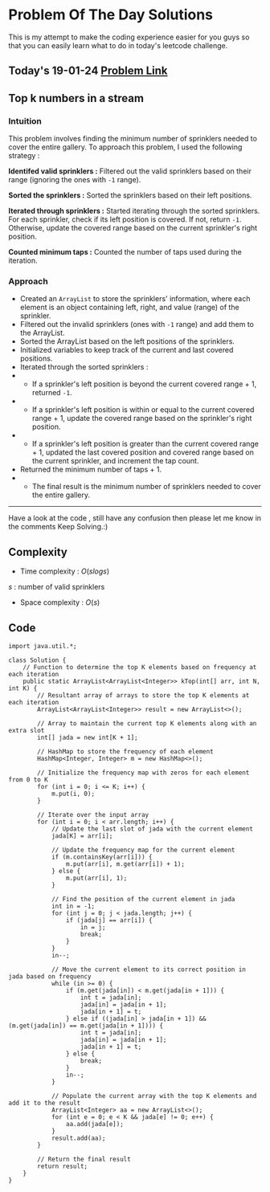 # Problem Of The Day Solutions

This is my attempt to make the coding experience easier for you guys so that you can easily learn what to do in today's leetcode challenge.

## Today's 19-01-24 [Problem Link](https://www.geeksforgeeks.org/problems/top-k-numbers3425/1)
## Top k numbers in a stream

### Intuition
This problem involves finding the minimum number of sprinklers needed to cover the entire gallery. To approach this problem, I used the following strategy :

**Identifed valid sprinklers :** Filtered out the valid sprinklers based on their range (ignoring the ones with `-1` range).

**Sorted the sprinklers :** Sorted the sprinklers based on their left positions.

**Iterated through sprinklers :** Started iterating through the sorted sprinklers. For each sprinkler, check if its left position is covered. If not, return `-1`. Otherwise, update the covered range based on the current sprinkler's right position.

**Counted minimum taps :** Counted the number of taps used during the iteration.

### Approach

- Created an `ArrayList` to store the sprinklers' information, where each element is an object containing left, right, and value (range) of the sprinkler.
- Filtered out the invalid sprinklers (ones with `-1` range) and add them to the ArrayList.
- Sorted the ArrayList based on the left positions of the sprinklers.
- Initialized variables to keep track of the current and last covered positions.
- Iterated through the sorted sprinklers :
- - If a sprinkler's left position is beyond the current covered range + 1, returned `-1`.
- - If a sprinkler's left position is within or equal to the current covered range + 1, update the covered range based on the sprinkler's right position.
- - If a sprinkler's left position is greater than the current covered range + 1, updated the last covered position and covered range based on the current sprinkler, and increment the tap count.
- Returned the minimum number of taps + 1.
- - The final result is the minimum number of sprinklers needed to cover the entire gallery.

---
Have a look at the code , still have any confusion then please let me know in the comments
Keep Solving.:)

## Complexity
- Time complexity : $O(s log s)$
<!-- Add your time complexity here, e.g. $$O())$$ -->
$s$ : number of valid sprinklers
- Space complexity : $O( s)$
<!-- Add your space complexity here, e.g. $$O(n)$$ -->

## Code
```
import java.util.*;

class Solution {
    // Function to determine the top K elements based on frequency at each iteration
    public static ArrayList<ArrayList<Integer>> kTop(int[] arr, int N, int K) {
        // Resultant array of arrays to store the top K elements at each iteration
        ArrayList<ArrayList<Integer>> result = new ArrayList<>();

        // Array to maintain the current top K elements along with an extra slot
        int[] jada = new int[K + 1];

        // HashMap to store the frequency of each element
        HashMap<Integer, Integer> m = new HashMap<>();

        // Initialize the frequency map with zeros for each element from 0 to K
        for (int i = 0; i <= K; i++) {
            m.put(i, 0);
        }

        // Iterate over the input array
        for (int i = 0; i < arr.length; i++) {
            // Update the last slot of jada with the current element
            jada[K] = arr[i];

            // Update the frequency map for the current element
            if (m.containsKey(arr[i])) {
                m.put(arr[i], m.get(arr[i]) + 1);
            } else {
                m.put(arr[i], 1);
            }

            // Find the position of the current element in jada
            int in = -1;
            for (int j = 0; j < jada.length; j++) {
                if (jada[j] == arr[i]) {
                    in = j;
                    break;
                }
            }
            in--;

            // Move the current element to its correct position in jada based on frequency
            while (in >= 0) {
                if (m.get(jada[in]) < m.get(jada[in + 1])) {
                    int t = jada[in];
                    jada[in] = jada[in + 1];
                    jada[in + 1] = t;
                } else if ((jada[in] > jada[in + 1]) && (m.get(jada[in]) == m.get(jada[in + 1]))) {
                    int t = jada[in];
                    jada[in] = jada[in + 1];
                    jada[in + 1] = t;
                } else {
                    break;
                }
                in--;
            }

            // Populate the current array with the top K elements and add it to the result
            ArrayList<Integer> aa = new ArrayList<>();
            for (int e = 0; e < K && jada[e] != 0; e++) {
                aa.add(jada[e]);
            }
            result.add(aa);
        }

        // Return the final result
        return result;
    }
}

```

